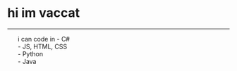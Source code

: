 <h1>hi im vaccat</h1>
<hr>

<ul>
  i can code in
  <il>
    - C# <br>
    - JS, HTML, CSS <br>
    - Python <br>
    - Java <br>
  </il>
</ul>
